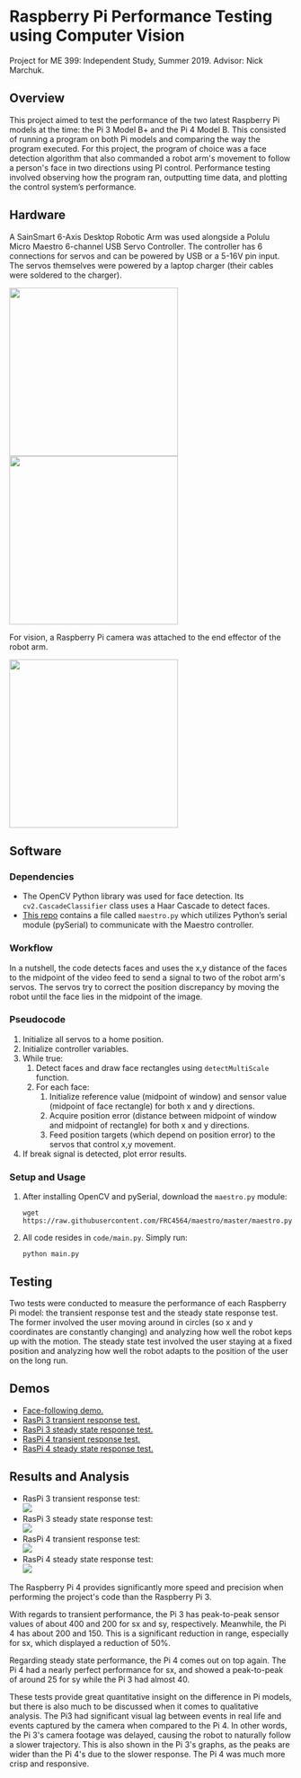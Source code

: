 # Raspberry Pi Performance Testing using Computer Vision
Project for ME 399: Independent Study, Summer 2019. Advisor: Nick Marchuk.

## Overview
This project aimed to test the performance of the two latest Raspberry Pi models at the time: the Pi 3 Model B+ and the Pi 4 Model B. This consisted of running a program on both Pi models and comparing the way the program executed. For this project, the program of choice was a face detection algorithm that also commanded a robot arm's movement to follow a person's face in two directions using PI control. Performance testing involved observing how the program ran, outputting time data, and plotting the control system’s performance.

## Hardware
A SainSmart 6-Axis Desktop Robotic Arm was used alongside a Polulu Micro Maestro 6-channel USB Servo Controller. The controller has 6 connections for servos and can be powered by USB or a 5-16V pin input. The servos themselves were powered by a laptop charger (their cables were soldered to the charger).

<img src="images/arm.jpg" width="300">

<img src="images/controller.png" width="300">

For vision, a Raspberry Pi camera was attached to the end effector of the robot arm.

<img src="images/camera.jpg" width="300">

## Software
### Dependencies
- The OpenCV Python library was used for face detection. Its `cv2.CascadeClassifier` class uses a Haar Cascade to detect faces.
- [This repo](https://github.com/FRC4564/Maestro) contains a file called `maestro.py` which utilizes Python’s serial module (pySerial) to communicate with the Maestro controller.

### Workflow
In a nutshell, the code detects faces and uses the x,y distance of the faces to the midpoint of the video feed to send a signal to two of the robot arm's servos. The servos try to correct the position discrepancy by moving the robot until the face lies in the midpoint of the image.

### Pseudocode
1. Initialize all servos to a home position.
2. Initialize controller variables.
3. While true:
   1. Detect faces and draw face rectangles using `detectMultiScale` function.
   2. For each face:
      1. Initialize reference value (midpoint of window) and sensor value (midpoint of face rectangle) for both x and y directions.
      2. Acquire position error (distance between midpoint of window and midpoint of rectangle) for both x and y directions.
      3. Feed position targets (which depend on position error) to the servos that control x,y movement.
4. If break signal is detected, plot error results.

### Setup and Usage
1. After installing OpenCV and pySerial, download the `maestro.py` module:
   ```
   wget https://raw.githubusercontent.com/FRC4564/maestro/master/maestro.py
   ```
2. All code resides in `code/main.py`. Simply run:
   ```
   python main.py
   ```

## Testing
Two tests were conducted to measure the performance of each Raspberry Pi model: the transient response test and the steady state response test. The former involved the user moving around in circles (so x and y coordinates are constantly changing) and analyzing how well the robot keps up with the motion. The steady state test involved the user staying at a fixed position and analyzing how well the robot adapts to the position of the user on the long run.

## Demos
- [Face-following demo.](https://youtu.be/GWdoHlCjZsU)
- [RasPi 3 transient response test.](https://youtu.be/AGC2xwxjNNM)
- [RasPi 3 steady state response test.](https://youtu.be/l2Q4CM-DJ3g)
- [RasPi 4 transient response test.](https://youtu.be/Ocle1fLOTH8)
- [RasPi 4 steady state response test.](https://youtu.be/cDEksCJzUOU)

## Results and Analysis
- RasPi 3 transient response test:
  <br>
  ![](raspi3_results/transient_test.png)
- RasPi 3 steady state response test:
  <br>
  ![](raspi3_results/ss_test.png)
- RasPi 4 transient response test:
  <br>
  ![](raspi4_results/doing_circles.png)
- RasPi 4 steady state response test:
  <br>
  ![](raspi4_results/ss_test4.png)
  
The Raspberry Pi 4 provides significantly more speed and precision when performing the project's code than the Raspberry Pi 3. 

With regards to transient performance, the Pi 3 has peak-to-peak sensor values of about 400 and 200 for sx and sy, respectively. Meanwhile, the Pi 4 has about 200 and 150. This is a significant reduction in range, especially for sx, which displayed a reduction of 50%.

Regarding steady state performance, the Pi 4 comes out on top again. The Pi 4 had a nearly perfect performance for sx, and showed a peak-to-peak of around 25 for sy while the Pi 3 had almost 40.

These tests provide great quantitative insight on the difference in Pi models, but there is also much to be discussed when it comes to qualitative analysis. The Pi3 had significant visual lag between events in real life and events captured by the camera when compared to the Pi 4. In other words, the Pi 3's camera footage was delayed, causing the robot to naturally follow a slower trajectory. This is also shown in the Pi 3's graphs, as the peaks are wider than the Pi 4's due to the slower response. The Pi 4 was much more crisp and responsive. 
